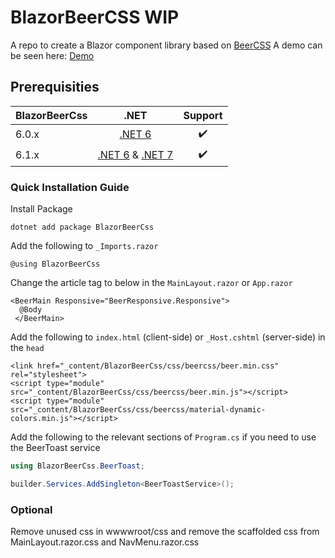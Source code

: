 # BlazorBeerCSS WIP
A repo to create a Blazor component library based on [BeerCSS](https://github.com/beercss/beercss)
A demo can be seen here: [Demo](https://kristianfriis.github.io/BlazorBeerCss/)

## Prerequisities
| BlazorBeerCss | .NET | Support |
| :--- | :---: | :---: |
| 6.0.x | [.NET 6](https://dotnet.microsoft.com/download/dotnet/6.0) | :heavy_check_mark: |
| 6.1.x | [.NET 6](https://dotnet.microsoft.com/download/dotnet/6.0) & [.NET 7](https://dotnet.microsoft.com/en-us/download/dotnet/7.0) | :heavy_check_mark: |

### Quick Installation Guide
Install Package
```
dotnet add package BlazorBeerCss
```
Add the following to `_Imports.razor`
```razor
@using BlazorBeerCss
```
Change the article tag to below in the `MainLayout.razor` or `App.razor`
```razor
<BeerMain Responsive="BeerResponsive.Responsive">
  @Body
 </BeerMain>
```
Add the following to `index.html` (client-side) or `_Host.cshtml` (server-side) in the `head`
```razor
<link href="_content/BlazorBeerCss/css/beercss/beer.min.css" rel="stylesheet">
<script type="module" src="_content/BlazorBeerCss/css/beercss/beer.min.js"></script>
<script type="module" src="_content/BlazorBeerCss/css/beercss/material-dynamic-colors.min.js"></script>
```
Add the following to the relevant sections of `Program.cs` if you need to use the BeerToast service
```c#
using BlazorBeerCss.BeerToast;
```
```c#
builder.Services.AddSingleton<BeerToastService>();
```
### Optional
Remove unused css in wwwwroot/css and remove the scaffolded css from MainLayout.razor.css and NavMenu.razor.css 